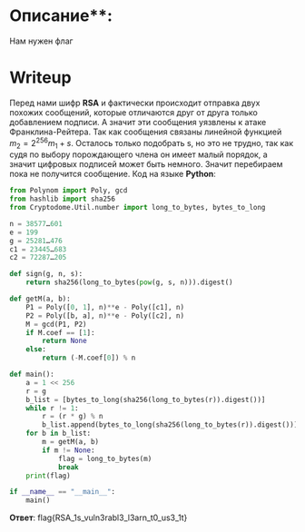 # Описание**: 

Нам нужен флаг

# Writeup

Перед нами шифр **RSA** и фактически происходит отправка двух похожих сообщений, которые отличаются друг от друга только добавлением подписи. А значит эти сообщения уязвлены к атаке Франклина-Рейтера. Так как сообщения связаны линейной функцией $m_2=2^{256} m_1+s$. Осталось только подобрать s, но это не трудно, так как судя по выбору порождающего члена он имеет малый порядок, а значит цифровых подписей может быть немного. Значит перебираем пока не получится сообщение.
Код на языке **Python**:
```python
from Polynom import Poly, gcd
from hashlib import sha256
from Cryptodome.Util.number import long_to_bytes, bytes_to_long

n = 38577…601
e = 199
g = 25281…476
c1 = 23445…683
c2 = 72287…205

def sign(g, n, s):
    return sha256(long_to_bytes(pow(g, s, n))).digest()

def getM(a, b):
    P1 = Poly([0, 1], n)**e - Poly([c1], n)
    P2 = Poly([b, a], n)**e - Poly([c2], n)
    M = gcd(P1, P2)
    if M.coef == [1]:
        return None
    else:
        return (-M.coef[0]) % n

def main():
    a = 1 << 256
    r = g
    b_list = [bytes_to_long(sha256(long_to_bytes(r)).digest())]
    while r != 1:
        r = (r * g) % n
        b_list.append(bytes_to_long(sha256(long_to_bytes(r)).digest()))
    for b in b_list:
        m = getM(a, b)
        if m != None:
            flag = long_to_bytes(m)
            break
    print(flag)

if __name__ == "__main__":
    main()
```
**Ответ**: flag{RSA_1s_vuln3rabl3_l3arn_t0_us3_1t} 
